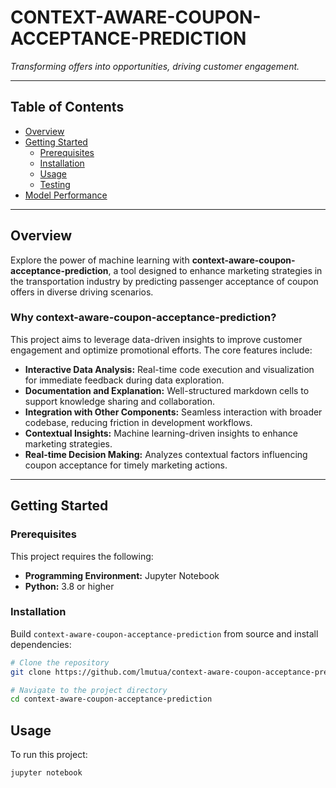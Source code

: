 # CONTEXT-AWARE-COUPON-ACCEPTANCE-PREDICTION

*Transforming offers into opportunities, driving customer engagement.*


---

## Table of Contents

- [Overview](#overview)
- [Getting Started](#getting-started)
  - [Prerequisites](#prerequisites)
  - [Installation](#installation)
  - [Usage](#usage)
  - [Testing](#testing)
- [Model Performance](#model-performance)

---

## Overview

Explore the power of machine learning with **context-aware-coupon-acceptance-prediction**, a tool designed to enhance marketing strategies in the transportation industry by predicting passenger acceptance of coupon offers in diverse driving scenarios.

### Why context-aware-coupon-acceptance-prediction?

This project aims to leverage data-driven insights to improve customer engagement and optimize promotional efforts. The core features include:

- **Interactive Data Analysis:** Real-time code execution and visualization for immediate feedback during data exploration.
- **Documentation and Explanation:** Well-structured markdown cells to support knowledge sharing and collaboration.
- **Integration with Other Components:** Seamless interaction with broader codebase, reducing friction in development workflows.
- **Contextual Insights:** Machine learning-driven insights to enhance marketing strategies.
- **Real-time Decision Making:** Analyzes contextual factors influencing coupon acceptance for timely marketing actions.

---

## Getting Started

### Prerequisites

This project requires the following:

- **Programming Environment:** Jupyter Notebook  
- **Python:** 3.8 or higher

### Installation

Build `context-aware-coupon-acceptance-prediction` from source and install dependencies:

```bash
# Clone the repository
git clone https://github.com/lmutua/context-aware-coupon-acceptance-prediction

# Navigate to the project directory
cd context-aware-coupon-acceptance-prediction
```
## Usage

To run this project:

```bash
jupyter notebook
```